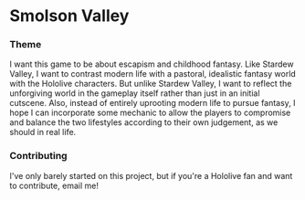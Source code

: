 # Smolson Valley

### Theme
I want this game to be about escapism and childhood fantasy. Like Stardew Valley, I want to contrast modern life with a pastoral, idealistic fantasy world with the Hololive characters. But unlike Stardew Valley, I want to reflect the unforgiving world in the gameplay itself rather than just in an initial cutscene. Also, instead of entirely uprooting modern life to pursue fantasy, I hope I can incorporate some mechanic to allow the players to compromise and balance the two lifestyles according to their own judgement, as we should in real life.

### Contributing
I've only barely started on this project, but if you're a Hololive fan and want to contribute, email me!
